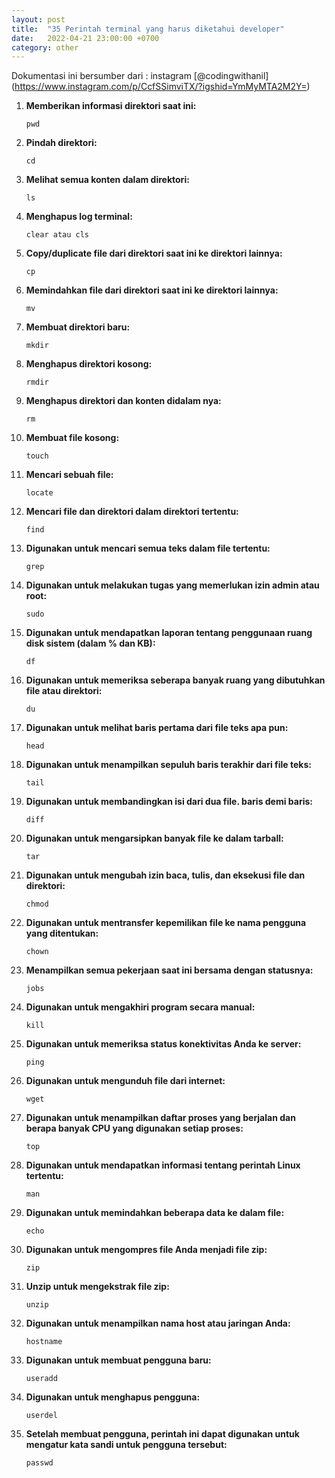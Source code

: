 ```yaml
---
layout: post
title:  "35 Perintah terminal yang harus diketahui developer"
date:   2022-04-21 23:00:00 +0700
category: other
---
```

Dokumentasi ini bersumber dari : instagram [@codingwithanil] (https://www.instagram.com/p/CcfSSimviTX/?igshid=YmMyMTA2M2Y=)

1. **Memberikan informasi direktori saat ini:**

    ```terminal
    pwd
    ```

2. **Pindah direktori:**

    ```terminal
    cd
    ```

3. **Melihat semua konten dalam direktori:**

    ```terminal
    ls
    ```

4. **Menghapus log terminal:**

    ```terminal
    clear atau cls
    ```

5. **Copy/duplicate file dari direktori saat ini ke direktori lainnya:**

    ```terminal
    cp
    ```
6. **Memindahkan file dari direktori saat ini ke direktori lainnya:**

    ```terminal
    mv
    ```

7. **Membuat direktori baru:**

    ```terminal
    mkdir
    ```

8. **Menghapus direktori kosong:**

    ```terminal
    rmdir
    ```

9. **Menghapus direktori dan konten didalam nya:**

    ```terminal
    rm
    ```

10. **Membuat file kosong:**

    ```terminal
    touch
    ```

11. **Mencari sebuah file:**

    ```terminal
    locate
    ```
12. **Mencari file dan direktori dalam direktori tertentu:**

    ```terminal
    find
    ```
13. **Digunakan untuk mencari semua teks dalam file tertentu:**

    ```terminal
    grep
    ```
14. **Digunakan untuk melakukan tugas yang memerlukan izin admin atau root:**

    ```terminal
    sudo
    ```
15. **Digunakan untuk mendapatkan laporan tentang penggunaan ruang disk sistem (dalam % dan KB):**

    ```terminal
    df
    ```
16. **Digunakan untuk memeriksa seberapa banyak ruang yang dibutuhkan file atau direktori:**

    ```terminal
    du
    ```
17. **Digunakan untuk melihat baris pertama dari file teks apa pun:**

    ```terminal
    head
    ```
18. **Digunakan untuk menampilkan sepuluh baris terakhir dari file teks:**

    ```terminal
    tail
    ```
19. **Digunakan untuk membandingkan isi dari dua file. baris demi baris:**

    ```terminal
    diff
    ```
20. **Digunakan untuk mengarsipkan banyak file ke dalam tarball:**

    ```terminal
    tar
    ```
21. **Digunakan untuk mengubah izin baca, tulis, dan eksekusi file dan direktori:**

    ```terminal
    chmod
    ```
22. **Digunakan untuk mentransfer kepemilikan file ke nama pengguna yang ditentukan:**

    ```terminal
    chown
    ```
23. **Menampilkan semua pekerjaan saat ini bersama dengan statusnya:**

    ```terminal
    jobs
    ```
24. **Digunakan untuk mengakhiri program secara manual:**

    ```terminal
    kill
    ```
25. **Digunakan untuk memeriksa status konektivitas Anda ke server:**

    ```terminal
    ping
    ```
26. **Digunakan untuk mengunduh file dari internet:**

    ```terminal
    wget
    ```
27. **Digunakan untuk menampilkan daftar proses yang berjalan dan berapa banyak CPU yang digunakan setiap proses:**

    ```terminal
    top
    ```
28. **Digunakan untuk mendapatkan informasi tentang perintah Linux tertentu:**

    ```terminal
    man
    ```
29. **Digunakan untuk memindahkan beberapa data ke dalam file:**

    ```terminal
    echo
    ```
30. **Digunakan untuk mengompres file Anda menjadi file zip:**

    ```terminal
    zip
    ```
31. **Unzip untuk mengekstrak file zip:**

    ```terminal
    unzip
    ```
32. **Digunakan untuk menampilkan nama host atau jaringan Anda:**

    ```terminal
    hostname
    ```
33. **Digunakan untuk membuat pengguna baru:**

    ```terminal
    useradd
    ```
34. **Digunakan untuk menghapus pengguna:**

    ```terminal
    userdel
    ```
35. **Setelah membuat pengguna, perintah ini dapat digunakan untuk mengatur kata sandi untuk pengguna tersebut:**

    ```terminal
    passwd
    ```
